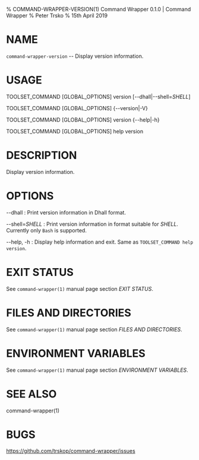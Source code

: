 % COMMAND-WRAPPER-VERSION(1) Command Wrapper 0.1.0 | Command Wrapper
% Peter Trsko
% 15th April 2019


# NAME

`command-wrapper-version` -- Display version information.


# USAGE

TOOLSET\_COMMAND \[GLOBAL\_OPTIONS] version \[\--dhall|\--shell=*SHELL*]

TOOLSET\_COMMAND \[GLOBAL\_OPTIONS] {\--version|-V}

TOOLSET\_COMMAND \[GLOBAL\_OPTIONS] version {\--help|-h}

TOOLSET\_COMMAND \[GLOBAL\_OPTIONS] help version


# DESCRIPTION

Display version information.


# OPTIONS

\--dhall
:   Print version information in Dhall format.

\--shell=*SHELL*
:   Print version information in format suitable for *SHELL*. Currently only
    `Bash` is supported.

\--help, -h
:   Display help information and exit.  Same as `TOOLSET_COMMAND help version`.


# EXIT STATUS

See `command-wrapper(1)` manual page section *EXIT STATUS*.


# FILES AND DIRECTORIES

See `command-wrapper(1)` manual page section *FILES AND DIRECTORIES*.


# ENVIRONMENT VARIABLES

See `command-wrapper(1)` manual page section *ENVIRONMENT VARIABLES*.


# SEE ALSO

command-wrapper(1)


# BUGS

<https://github.com/trskop/command-wrapper/issues>
